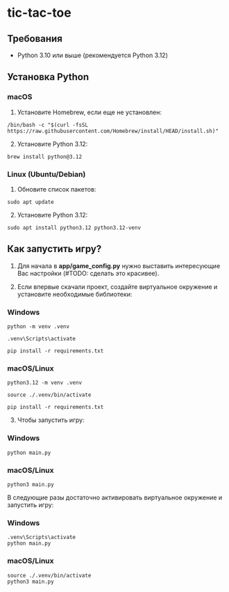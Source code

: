 # tic-tac-toe 

## Требования
- Python 3.10 или выше (рекомендуется Python 3.12)

## Установка Python

### macOS
1. Установите Homebrew, если еще не установлен:
```shell
/bin/bash -c "$(curl -fsSL https://raw.githubusercontent.com/Homebrew/install/HEAD/install.sh)"
```
2. Установите Python 3.12:
```shell
brew install python@3.12
```

### Linux (Ubuntu/Debian)
1. Обновите список пакетов:
```shell
sudo apt update
```
2. Установите Python 3.12:
```shell
sudo apt install python3.12 python3.12-venv
```

## Как запустить игру?

1. Для начала в **app/game_config.py** нужно выставить интересующие Вас настройки (#TODO: сделать это красивее).

2. Если впервые скачали проект, создайте виртуальное окружение и установите необходимые библиотеки:

### Windows
```shell
python -m venv .venv

.venv\Scripts\activate

pip install -r requirements.txt
```

### macOS/Linux
```shell
python3.12 -m venv .venv

source ./.venv/bin/activate

pip install -r requirements.txt
```

3. Чтобы запустить игру:

### Windows
```shell
python main.py
```

### macOS/Linux
```shell
python3 main.py
```

В следующие разы достаточно активировать виртуальное окружение и запустить игру:

### Windows
```shell
.venv\Scripts\activate
python main.py
```

### macOS/Linux
```shell
source ./.venv/bin/activate
python3 main.py
```
